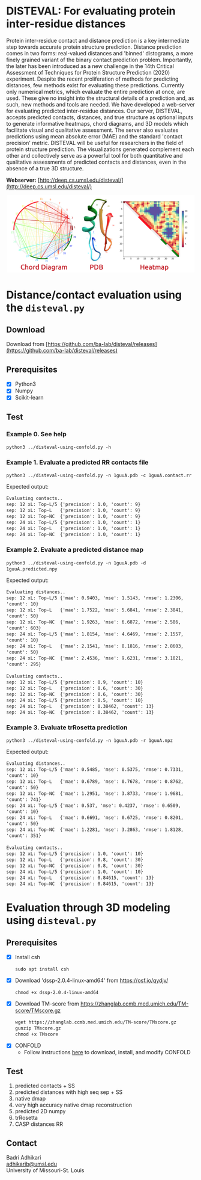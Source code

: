 
# DISTEVAL: For evaluating protein inter-residue distances
Protein inter-residue contact and distance prediction is a key intermediate step towards accurate protein structure prediction. Distance prediction comes in two forms: real-valued distances and 'binned' distograms, a more finely grained variant of the binary contact prediction problem. Importantly, the later has been introduced as a new challenge in the 14th Critical Assessment of Techniques for Protein Structure Prediction (2020) experiment. Despite the recent proliferation of methods for predicting distances, few methods exist for evaluating these predictions.  Currently only numerical metrics, which evaluate the entire prediction at once, are used.  These give no insight into the structural details of a prediction and, as such, new methods and tools are needed. We have developed a web-server for evaluating predicted inter-residue distances. Our server, DISTEVAL, accepts predicted contacts, distances, and true structure as optional inputs to generate informative heatmaps, chord diagrams, and 3D models which facilitate visual and qualitative assessment. The server also evaluates predictions using mean absolute error (MAE) and the standard 'contact precision' metric. DISTEVAL will be useful for researchers in the field of protein structure prediction. The visualizations generated complement each other and collectively serve as a powerful tool for both quantitative and qualitative assessments of predicted contacts and distances, even in the absence of a true 3D structure.

**Webserver:** [http://deep.cs.umsl.edu/disteval/](http://deep.cs.umsl.edu/disteval/)

<p align="center">
<img src="disteval.png" alt="DISTEVAL BANNER" width=500/>
</p>

# Distance/contact evaluation using the `disteval.py`

## Download
Download from [https://github.com/ba-lab/disteval/releases](https://github.com/ba-lab/disteval/releases)

## Prerequisites
- [x] Python3
- [x] Numpy
- [x] Scikit-learn

## Test

### Example 0. See help
   ```
   python3 ../disteval-using-confold.py -h
   ```

### Example 1. Evaluate a predicted RR contacts file
   ```
   python3 ../disteval-using-confold.py -n 1guuA.pdb -c 1guuA.contact.rr
   ```
   Expected output:
   ```
   Evaluating contacts..
   sep: 12 xL: Top-L/5 {'precision': 1.0, 'count': 9}
   sep: 12 xL: Top-L   {'precision': 1.0, 'count': 9}
   sep: 12 xL: Top-NC  {'precision': 1.0, 'count': 9}
   sep: 24 xL: Top-L/5 {'precision': 1.0, 'count': 1}
   sep: 24 xL: Top-L   {'precision': 1.0, 'count': 1}
   sep: 24 xL: Top-NC  {'precision': 1.0, 'count': 1}
   ```
### Example 2. Evaluate a predicted distance map
   ```
   python3 ../disteval-using-confold.py -n 1guuA.pdb -d 1guuA.predicted.npy
   ```
   Expected output:
   ```
   Evaluating distances..
   sep: 12 xL: Top-L/5 {'mae': 0.9403, 'mse': 1.5143, 'rmse': 1.2306, 'count': 10}
   sep: 12 xL: Top-L   {'mae': 1.7522, 'mse': 5.6841, 'rmse': 2.3841, 'count': 50}
   sep: 12 xL: Top-NC  {'mae': 1.9263, 'mse': 6.6872, 'rmse': 2.586, 'count': 603}
   sep: 24 xL: Top-L/5 {'mae': 1.8154, 'mse': 4.6469, 'rmse': 2.1557, 'count': 10}
   sep: 24 xL: Top-L   {'mae': 2.1541, 'mse': 8.1816, 'rmse': 2.8603, 'count': 50}
   sep: 24 xL: Top-NC  {'mae': 2.4536, 'mse': 9.6231, 'rmse': 3.1021, 'count': 295}

   Evaluating contacts..
   sep: 12 xL: Top-L/5 {'precision': 0.9, 'count': 10}
   sep: 12 xL: Top-L   {'precision': 0.6, 'count': 30}
   sep: 12 xL: Top-NC  {'precision': 0.6, 'count': 30}
   sep: 24 xL: Top-L/5 {'precision': 0.5, 'count': 10}
   sep: 24 xL: Top-L   {'precision': 0.38462, 'count': 13}
   sep: 24 xL: Top-NC  {'precision': 0.38462, 'count': 13}
   ```
### Example 3. Evaluate trRosetta prediction
   ```
   python3 ../disteval-using-confold.py -n 1guuA.pdb -r 1guuA.npz 
   ```
   Expected output:
   ```
   Evaluating distances..
   sep: 12 xL: Top-L/5 {'mae': 0.5485, 'mse': 0.5375, 'rmse': 0.7331, 'count': 10}
   sep: 12 xL: Top-L   {'mae': 0.6789, 'mse': 0.7678, 'rmse': 0.8762, 'count': 50}
   sep: 12 xL: Top-NC  {'mae': 1.2951, 'mse': 3.8733, 'rmse': 1.9681, 'count': 741}
   sep: 24 xL: Top-L/5 {'mae': 0.537, 'mse': 0.4237, 'rmse': 0.6509, 'count': 10}
   sep: 24 xL: Top-L   {'mae': 0.6691, 'mse': 0.6725, 'rmse': 0.8201, 'count': 50}
   sep: 24 xL: Top-NC  {'mae': 1.2281, 'mse': 3.2863, 'rmse': 1.8128, 'count': 351}

   Evaluating contacts..
   sep: 12 xL: Top-L/5 {'precision': 1.0, 'count': 10}
   sep: 12 xL: Top-L   {'precision': 0.8, 'count': 30}
   sep: 12 xL: Top-NC  {'precision': 0.8, 'count': 30}
   sep: 24 xL: Top-L/5 {'precision': 1.0, 'count': 10}
   sep: 24 xL: Top-L   {'precision': 0.84615, 'count': 13}
   sep: 24 xL: Top-NC  {'precision': 0.84615, 'count': 13}
   ```

# Evaluation through 3D modeling using `disteval.py`

## Prerequisites
- [x] Install csh
   ```
   sudo apt install csh
   ```
- [x] Download 'dssp-2.0.4-linux-amd64' from https://osf.io/qydjv/
   ```
   chmod +x dssp-2.0.4-linux-amd64
   ```
- [x] Download TM-score from https://zhanglab.ccmb.med.umich.edu/TM-score/TMscore.gz
    ```
    wget https://zhanglab.ccmb.med.umich.edu/TM-score/TMscore.gz
    gunzip TMscore.gz
    chmod +x TMscore
    ```
- [x] CONFOLD
    - Follow instructions [here](CONFOLD-CHANGES.md) to download, install, and modify CONFOLD

## Test
1. predicted contacts + SS
1. predicted distances with high seq sep + SS
1. native dmap
1. very high accuracy native dmap reconstruction
1. predicted 2D numpy
1. trRosetta
1. CASP distances RR


## Contact  
Badri Adhikari  
adhikarib@umsl.edu  
University of Missouri-St. Louis  
